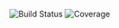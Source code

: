 ![Build Status](https://github.com/tsaisean/iHR/actions/workflows/ci.yml/badge.svg) 
![Coverage](https://img.shields.io/badge/dynamic/json?url=https://tsaisean.github.io/coverage.json&label=Coverage&query=$.coverage&color=brightgreen)
